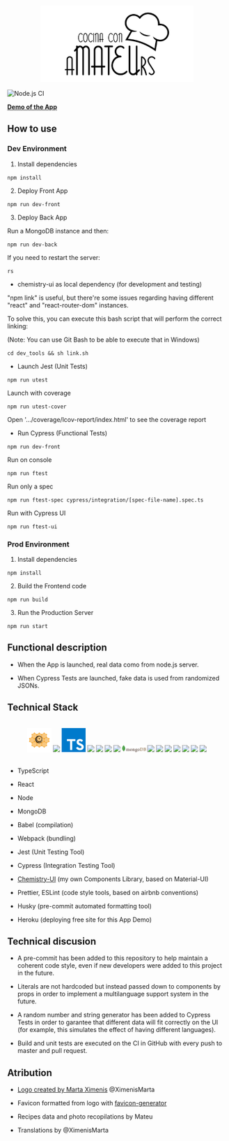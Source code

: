 <div align="center">
  <img alt="Cooking with aMateuRS Logo" src="https://github.com/W01fw00d/cooking-with-amateurs/blob/master/public/logo.png?raw=true" width="350" title="by Marta Ximenis">
</div>

![Node.js CI](https://github.com/W01fw00d/cooking-with-amateurs/workflows/Node.js%20CI/badge.svg)

[**Demo of the App**](https://cooking-with-amateurs.herokuapp.com/#/list)

## How to use

### Dev Environment

1. Install dependencies

```
npm install
```

2. Deploy Front App

```
npm run dev-front
```

3. Deploy Back App

Run a MongoDB instance and then:

```
npm run dev-back
```

If you need to restart the server:

```
rs
```

- chemistry-ui as local dependency (for development and testing)

"npm link" is useful, but there're some issues regarding having different "react" and "react-router-dom" instances.

To solve this, you can execute this bash script that will perform the correct linking:

(Note: You can use Git Bash to be able to execute that in Windows)

```
cd dev_tools && sh link.sh
```

- Launch Jest (Unit Tests)

```
npm run utest
```

Launch with coverage

```
npm run utest-cover
```

Open '.../coverage/lcov-report/index.html' to see the coverage report

- Run Cypress (Functional Tests)

```
npm run dev-front
```

Run on console

```
npm run ftest
```

Run only a spec

```
npm run ftest-spec cypress/integration/[spec-file-name].spec.ts
```

Run with Cypress UI

```
npm run ftest-ui
```

### Prod Environment

1. Install dependencies

```
npm install
```

2. Build the Frontend code

```
npm run build
```

3. Run the Production Server

```
npm run start
```

## Functional description

- When the App is launched, real data como from node.js server.

- When Cypress Tests are launched, fake data is used from randomized JSONs.

## Technical Stack

</br>

<div align="center">
  <img width="55" src="https://github.com/W01fw00d/chemistry-ui/blob/master/public/chemistry-ui-logo.png?raw=true"/>
  <img width="55" src="https://raw.githubusercontent.com/gilbarbara/logos/master/logos/javascript.svg"/>
  <img width="55" src="https://raw.githubusercontent.com/gilbarbara/logos/master/logos/typescript.svg"/>
  <img width="55" src="https://raw.githubusercontent.com/gilbarbara/logos/master/logos/typescript-icon.svg"/>
  <img width="55" src="https://raw.githubusercontent.com/gilbarbara/logos/master/logos/react.svg"/>
  <img width="55" src="https://raw.githubusercontent.com/gilbarbara/logos/master/logos/react-router.svg"/>
  <img width="55" src="https://raw.githubusercontent.com/gilbarbara/logos/master/logos/preact.svg"/>
  <img width="55" src="https://raw.githubusercontent.com/gilbarbara/logos/master/logos/mongodb.svg"/>
  <img width="55" src="https://raw.githubusercontent.com/gilbarbara/logos/master/logos/nodemon.svg"/>
  <img width="55" src="https://raw.githubusercontent.com/gilbarbara/logos/master/logos/progress.svg"/>
  <img width="55" src="https://raw.githubusercontent.com/gilbarbara/logos/master/logos/webpack.svg"/>
  <img width="55" src="https://raw.githubusercontent.com/gilbarbara/logos/master/logos/jest.svg"/>
  <img width="55" src="https://raw.githubusercontent.com/gilbarbara/logos/master/logos/cypress.svg"/>
  <img width="55" src="https://raw.githubusercontent.com/gilbarbara/logos/master/logos/eslint.svg"/>
  <img width="55" src="https://raw.githubusercontent.com/gilbarbara/logos/master/logos/prettier.svg"/>
</div>

</br>

- TypeScript

- React

- Node
- MongoDB

- Babel (compilation)
- Webpack (bundling)

- Jest (Unit Testing Tool)
- Cypress (Integration Testing Tool)

- [Chemistry-UI](https://github.com/W01fw00d/chemistry-ui) (my own Components Library, based on Material-UI)

- Prettier, ESLint (code style tools, based on airbnb conventions)
- Husky (pre-commit automated formatting tool)

- Heroku (deploying free site for this App Demo)

## Technical discusion

- A pre-commit has been added to this repository to help maintain a coherent code style, even if new developers were added to this project in the future.

- Literals are not hardcoded but instead passed down to components by props in order to implement a multilanguage support system in the future.

- A random number and string generator has been added to Cypress Tests in order to garantee that different data will fit correctly on the UI (for example, this simulates the effect of having different languages).

- Build and unit tests are executed on the CI in GitHub with every push to master and pull request.

## Atribution

- [Logo created by Marta Ximenis](https://www.domestika.org/es/projects/692722-cocina-con-amateurs) @XimenisMarta

- Favicon formatted from logo with [favicon-generator](https://www.favicon-generator.org/)

- Recipes data and photo recopilations by Mateu

- Translations by @XimenisMarta
